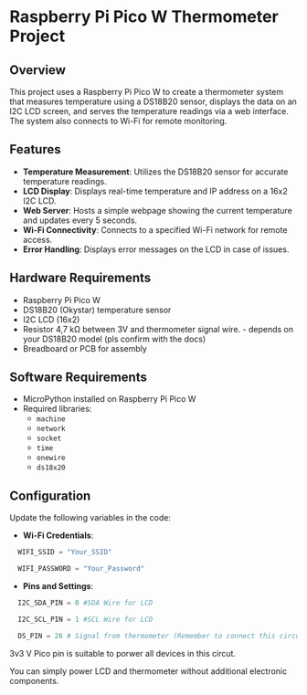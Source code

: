 # Raspberry Pi Pico W Thermometer Project

## Overview
This project uses a Raspberry Pi Pico W to create a thermometer system that measures temperature using a DS18B20 sensor, displays the data on an I2C LCD screen, and serves the temperature readings via a web interface. The system also connects to Wi-Fi for remote monitoring.

## Features
- **Temperature Measurement**: Utilizes the DS18B20 sensor for accurate temperature readings.
- **LCD Display**: Displays real-time temperature and IP address on a 16x2 I2C LCD.
- **Web Server**: Hosts a simple webpage showing the current temperature and updates every 5 seconds.
- **Wi-Fi Connectivity**: Connects to a specified Wi-Fi network for remote access.
- **Error Handling**: Displays error messages on the LCD in case of issues.

## Hardware Requirements
- Raspberry Pi Pico W
- DS18B20 (Okystar) temperature sensor
- I2C LCD (16x2)
- Resistor 4,7 kΩ between 3V and thermometer signal wire. - depends on your DS18B20 model (pls confirm with the docs)
- Breadboard or PCB for assembly

## Software Requirements
- MicroPython installed on Raspberry Pi Pico W
- Required libraries:
  - `machine`
  - `network`
  - `socket`
  - `time`
  - `onewire`
  - `ds18x20`

## Configuration
Update the following variables in the code:
- **Wi-Fi Credentials**:
```python
  WIFI_SSID = "Your_SSID"

  WIFI_PASSWORD = "Your_Password"
```

- **Pins and Settings**:
```python
  I2C_SDA_PIN = 0 #SDA Wire for LCD

  I2C_SCL_PIN = 1 #SCL Wire for LCD

  DS_PIN = 26 # Signal from thermometer (Remember to connect this circut with 3V by Resistor 4,7 kΩ )
```

3v3 V Pico pin is suitable to porwer all devices in this circut.

You can simply power LCD and thermometer without additional electronic components.
